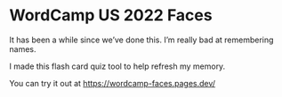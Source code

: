 # WordCamp US 2022 Faces

It has been a while since we’ve done this. I’m really bad at remembering names.

I made this flash card quiz tool to help refresh my memory.

You can try it out at https://wordcamp-faces.pages.dev/